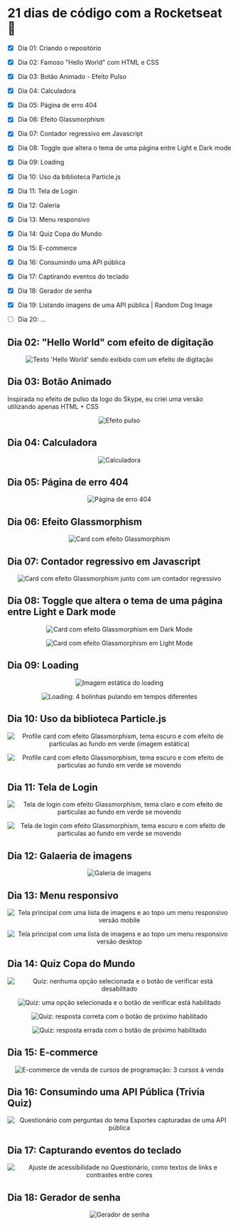 # 21 dias de código com a Rocketseat 🚀

- [x] Dia 01: Criando o repositório
- [x] Dia 02: Famoso "Hello World" com HTML e CSS
- [x] Dia 03: Botão Animado - Efeito Pulso
- [x] Dia 04: Calculadora
- [x] Dia 05: Página de erro 404
- [x] Dia 06: Efeito Glassmorphism
- [x] Dia 07: Contador regressivo em Javascript
- [x] Dia 08: Toggle que altera o tema de uma página entre Light e Dark mode
- [x] Dia 09: Loading
- [x] Dia 10: Uso da biblioteca Particle.js
- [x] Dia 11: Tela de Login
- [x] Dia 12: Galeria
- [x] Dia 13: Menu responsivo
- [x] Dia 14: Quiz Copa do Mundo
- [x] Dia 15: E-commerce
- [x] Dia 16: Consumindo uma API pública
- [x] Dia 17: Captirando eventos do teclado
- [x] Dia 18: Gerador de senha
- [x] Dia 19: Listando imagens de uma API pública | Random Dog Image
- [ ] Dia 20: ...


## Dia 02: "Hello World" com efeito de digitação

<p align="center">
  <a><img src="./dia-02/dia-02-screenshot.png" alt="Texto 'Hello World' sendo exibido com um efeito de digitação" title="Texto 'Hello World' sendo exibido com um efeito de digitação"></a>
</p>

## Dia 03: Botão Animado

Inspirada no efeito de pulso da logo do Skype, eu criei uma versão utilizando apenas HTML + CSS

<p align="center">
  <a><img src="./dia-03/dia-03-screenshot.png" alt="Efeito pulso" title="Efeito pulso"></a>
</p>

## Dia 04: Calculadora

<p align="center">
  <a><img src="./dia-04/dia-04-screenshot.png" alt="Calculadora" title="Calculadora"></a>
</p>

## Dia 05: Página de erro 404

<p align="center">
  <a><img src="./dia-05/dia-05-screenshot.png" alt="Página de erro 404" title="Página de erro 404"></a>
</p>

## Dia 06: Efeito Glassmorphism

<p align="center">
  <a><img src="./dia-06/dia-06-screenshot.png" alt="Card com efeito Glassmorphism" title="Card com efeito Glassmorphism"></a>
</p>

## Dia 07: Contador regressivo em Javascript

<p align="center">
  <a><img src="./dia-07/dia-07-screenshot.png" alt="Card com efeito Glassmorphism junto com um contador regressivo" title="Card com efeito Glassmorphism junto com um contador regressivo"></a>
</p>

## Dia 08: Toggle que altera o tema de uma página entre Light e Dark mode

<p align="center">
  <a><img src="./dia-08/dia-08-screenshot-dark-mode.png" alt="Card com efeito Glassmorphism em Dark Mode" title="Card com efeito Glassmorphism em Dark Mode"></a>
</p>

<p align="center">
  <a><img src="./dia-08/dia-08-screenshot-light-mode.png" alt="Card com efeito Glassmorphism em Light Mode" title="Card com efeito Glassmorphism em Light Mode"></a>
</p>

## Dia 09: Loading

<p align="center">
  <a><img src="./dia-09/dia-09-screenshot.png" alt="Imagem estática do loading" title="Imagem estática do loading"></a>
</p>

<p align="center">
  <a><img src="./dia-09/loading.gif" alt="Loading: 4 bolinhas pulando em tempos diferentes" title="Loading: 4 bolinhas pulando em tempos diferentes"></a>
</p>

## Dia 10: Uso da biblioteca Particle.js

<p align="center">
  <a><img src="./dia-10/dia-10-screenshot.png" alt="Profile card com efeito Glassmorphism, tema escuro e com efeito de particulas ao fundo em verde (imagem estática)" title="Profile card com efeito Glassmorphism, tema escuro e com efeito de particulas ao fundo em verde (imagem estática)"></a>
</p>

<p align="center">
  <a><img src="./dia-10/dia-10-resultado-final.gif" alt="Profile card com efeito Glassmorphism, tema escuro e com efeito de particulas ao fundo em verde se movendo" title="Profile card com efeito Glassmorphism, tema escuro e com efeito de particulas ao fundo em verde se movendo"></a>
</p>

## Dia 11: Tela de Login

<p align="center">
  <a><img src="./dia-11/dia-11-screenshot-light-mode.png" alt="Tela de login com efeito Glassmorphism, tema claro e com efeito de particulas ao fundo em verde se movendo" title="Tela de login com efeito Glassmorphism, tema claro e com efeito de particulas ao fundo em verde se movendo"></a>
</p>

<p align="center">
  <a><img src="./dia-11/dia-11-screenshot-dark-mode.png" alt="Tela de login com efeito Glassmorphism, tema escuro e com efeito de particulas ao fundo em verde se movendo" title="Tela de login com efeito Glassmorphism, tema escuro e com efeito de particulas ao fundo em verde se movendo"></a>
</p>

## Dia 12: Galaeria de imagens

<p align="center">
  <a><img src="./dia-12/screenshot.png" alt="Galeria de imagens" title="Galeria de imagens"></a>
</p>

## Dia 13: Menu responsivo

<p align="center">
  <a><img src="./dia-13/dia-13-screenshot-mobile.png" alt="Tela principal com uma lista de imagens e ao topo um menu responsivo versão mobile" title="Tela principal com uma lista de imagens e ao topo um menu responsivo versão mobile"></a>
</p>

<p align="center">
  <a><img src="./dia-13/dia-13-screenshot-desktop.png" alt="Tela principal com uma lista de imagens e ao topo um menu responsivo versão desktop" title="Tela principal com uma lista de imagens e ao topo um menu responsivo versão desktop"></a>
</p>

## Dia 14: Quiz Copa do Mundo

<p align="center">
  <a><img src="./dia-14/dia-14-quiz.png" alt="Quiz: nenhuma opção selecionada e o botão de verificar está desabilitado" title="Quiz: nenhuma opção selecionada e o botão de verificar está desabilitado"></a>
</p>

<p align="center">
  <a><img src="./dia-14/dia-14-quiz-selecionado.png" alt="Quiz: uma opção selecionada e o botão de verificar está habilitado" title="Quiz: uma opção selecionada e o botão de verificar está habilitado"></a>
</p>

<p align="center">
  <a><img src="./dia-14/dia-14-certo.png" alt="Quiz: resposta correta com o botão de próximo habilitado" title="Quiz: resposta correta com o botão de próximo habilitado"></a>
</p>

<p align="center">
  <a><img src="./dia-14/dia-14-errado.png" alt="Quiz: resposta errada com o botão de próximo habilitado" title="Quiz: resposta errada com o botão de próximo habilitado"></a>
</p>

## Dia 15: E-commerce

<p align="center">
  <a><img src="./dia-15/dia-15-e-commerce.png" alt="E-commerce de venda de cursos de programação: 3 cursos à venda" title="E-commerce de venda de cursos de programação: 3 cursos à venda"></a>
</p>

## Dia 16: Consumindo uma API Pública (Trivia Quiz)

<p align="center">
  <a><img src="./dia-16/dia-16-consumindo-api-publica.png" alt="Questionário com perguntas do tema Esportes capturadas de uma API pública" title="Questionário com perguntas do tema Esportes capturadas de uma API pública"></a>
</p>


## Dia 17: Capturando eventos do teclado

<p align="center">
  <a><img src="./dia-17/dia-17-captura-de-eventos-e-acessibilidade.png" alt="Ajuste de acessibilidade no Questionário, como textos de links e contrastes entre cores" title="Ajuste de acessibilidade no Questionário, como textos de links e contrastes entre cores"></a>
</p>

## Dia 18: Gerador de senha

<p align="center">
  <a><img src="./dia-18/dia-18-screenshot.png" alt="Gerador de senha" title="Gerador de senha"></a>
</p>

